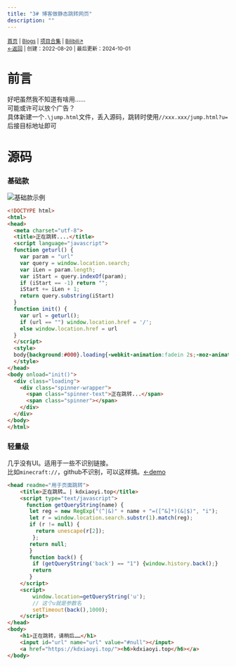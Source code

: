 ```yaml
---
title: "3# 博客做静态跳转网页"
description: ""
---
```

<small id="old_menu"><a href="/">首页</a> | <a href="/blogs">Blogs</a> | <a href="/Project">项目合集</a> | <a href="https://space.bilibili.com/1987247870">Bilibili↗</a><br></small><small><a href="../../">←返回</a> |
 创建：2022-08-20 | 最后更新：2024-10-01</small><br>

# 前言
好吧虽然我不知道有啥用……<br>
可能或许可以放个广告？<br>
具体新建一个`.\jump.html`文件，丢入源码，跳转时使用`//xxx.xxx/jump.html?u=`后接目标地址即可<br>

# 源码
### 基础款
![](https://s1.ax1x.com/2022/08/20/vsHfR1.png "基础款示例")
```html
<!DOCTYPE html>
<html>
<head>
  <meta charset="utf-8">
  <title>正在跳转....</title>
  <script language="javascript">
  function geturl() {
    var param = "url"
    var query = window.location.search;
    var iLen = param.length;
    var iStart = query.indexOf(param);
    if (iStart == -1) return "";
    iStart += iLen + 1;
    return query.substring(iStart)
  }
  function init() {
    var url = geturl();
    if (url == "") window.location.href = '/';
    else window.location.href = url
  }
  </script>
  <style>
  body{background:#000}.loading{-webkit-animation:fadein 2s;-moz-animation:fadein 2s;-o-animation:fadein 2s;animation:fadein 2s}@-moz-keyframes fadein{from{opacity:0}to{opacity:1}}@-webkit-keyframes fadein{from{opacity:0}to{opacity:1}}@-o-keyframes fadein{from{opacity:0}to{opacity:1}}@keyframes fadein{from{opacity:0}to{opacity:1}}.spinner-wrapper{position:absolute;top:0;left:0;z-index:300;height:100%;min-width:100%;min-height:100%;background:rgba(255,255,255,0.93)}.spinner-text{position:absolute;top:41.5%;left:47%;margin:16px 0 0 35px;color:#BBB;font-family:Microsoft YaHei}.spinner{position:absolute;top:40%;left:45%;display:block;margin:0;width:1px;height:1px;border:25px solid rgba(100,100,100,0.2);-webkit-border-radius:50px;-moz-border-radius:50px;border-radius:50px;border-left-color:transparent;border-right-color:transparent;-webkit-animation:spin 1.5s infinite;-moz-animation:spin 1.5s infinite;animation:spin 1.5s infinite}@-webkit-keyframes spin{0%,100%{-webkit-transform:rotate(0deg) scale(1)}50%{-webkit-transform:rotate(720deg) scale(0.6)}}@-moz-keyframes spin{0%,100%{-moz-transform:rotate(0deg) scale(1)}50%{-moz-transform:rotate(720deg) scale(0.6)}}@-o-keyframes spin{0%,100%{-o-transform:rotate(0deg) scale(1)}50%{-o-transform:rotate(720deg) scale(0.6)}}@keyframes spin{0%,100%{transform:rotate(0deg) scale(1)}50%{transform:rotate(720deg) scale(0.6)}}
  </style>
</head>
<body onload="init()">
  <div class="loading">
    <div class="spinner-wrapper">
      <span class="spinner-text">正在跳转...</span>
      <span class="spinner"></span>
    </div>
  </div>
</body>
</html>
```
### 轻量级
几乎没有UI。适用于一些不识别链接。<br>
比如`minecraft://`，github不识别，可以这样搞。[←demo](https://kdxiaoyi.top/api/jump.htm?back=1&u=minecraft://)
```html
<head readme="用于页面跳转">
    <title>正在跳转… | kdxiaoyi.top</title>
    <script type="text/javascript">
      function getQueryString(name) {
       let reg = new RegExp("(^|&)" + name + "=([^&]*)(&|$)", "i");
       let r = window.location.search.substr(1).match(reg);
       if (r != null) {
         return unescape(r[2]);
        };
       return null;
       }
       function back() {
        if (getQueryString('back') == "1") {window.history.back();}
        return
       }
    </script>
    <script>
        window.location=getQueryString('u');
        // 这个u就是参数名
        setTimeout(back(),1000);
    </script>
</head>
<body>
    <h1>正在跳转，请稍后……</h1>
    <input id="url" name="url" value="#null"></input>
    <a href="https://kdxiaoyi.top/"><h6>kdxiaoyi.top</h6></a>
</body>
```

<script src="https://unpkg.com/sober@0.3.2/dist/sober.min.js"></script><script src="https://rs.kdxiaoyi.top/res/scripts/js/md-newUI-render.js"></script>